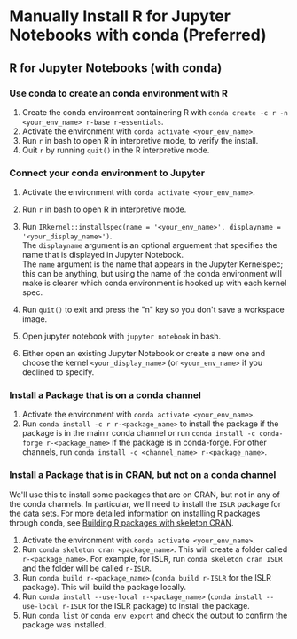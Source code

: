 # Manually Install R for Jupyter Notebooks with conda (Preferred)

## R for Jupyter Notebooks (with conda)

### Use conda to create an conda environment with R
1) Create the conda environment containering R with `conda create -c r -n <your_env_name> r-base r-essentials`.  
2) Activate the environment with `conda activate <your_env_name>`.
3) Run `r` in bash to open R in interpretive mode, to verify the install.
4) Quit `r` by running `quit()` in the R interpretive mode.

### Connect your conda environment to Jupyter
1) Activate the environment with `conda activate <your_env_name>`.  
2) Run `r` in bash to open R in interpretive mode.  

3) Run `IRkernel::installspec(name = '<your_env_name>', displayname = '<your_display_name>')`.  
The `displayname` argument is an optional arguement that specifies the name that is displayed in Jupyter Notebook.  
The `name` argument is the name that appears in the Jupyter Kernelspec; this can be anything, but using the name of the conda environment will make is clearer which conda environment is hooked up with each kernel spec.  

4) Run `quit()` to exit and press the "n" key so you don't save a workspace image.  

5) Open jupyter notebook with `jupyter notebook` in bash.  
6) Either open an existing Jupyter Notebook or create a new one and choose the kernel `<your_display_name>` (or `<your_env_name>` if you declined to specify.

### Install a Package that is on a conda channel
1) Activate the environment with `conda activate <your_env_name>`.  
2) Run `conda install -c r r-<package_name>` to install the package if the package is in the main r conda channel or run `conda install -c conda-forge r-<package_name>` if the package is in conda-forge. For other channels, run `conda install -c <channel_name> r-<package_name>`.

### Install a Package that is in CRAN, but not on a conda channel
We'll use this to install some packages that are on CRAN, but not in any of the conda channels. In particular, we'll need to install the `ISLR` package for the data sets. For more detailed information on installing R packages through conda, see [Building R packages with skeleton CRAN](https://docs.conda.io/projects/conda-build/en/latest/user-guide/tutorials/build-r-pkgs.html).

1) Activate the environment with `conda activate <your_env_name>`.   
2) Run `conda skeleton cran <package_name>`. This will create a folder called `r-<package_name>`. For example, for ISLR, run `conda skeleton cran ISLR` and the folder will be called `r-ISLR`.  
3) Run `conda build r-<package_name>` (`conda build r-ISLR` for the ISLR package). This will build the package locally.  
4) Run `conda install --use-local r-<package_name>` (`conda install --use-local r-ISLR` for the ISLR package) to install the package.  
5) Run `conda list` or `conda env export` and check the output to confirm the package was installed.  
